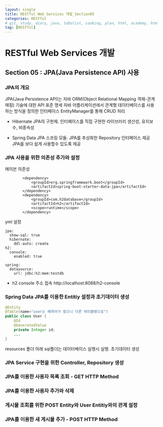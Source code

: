 ```yaml
---
layout: single
title: RESTful Web Services 개발_Section05
categories: RESTful
# git, study, diary, java, toDolist, cooking, plan, html, academy, html/css, JSP, RESTful
tag: [RESTful] 
---
```


# RESTful Web Services 개발

## Section 05 : JPA(Java Persistence API) 사용

### JPA의 개요

JPA(Java Persistence API)는 
자바 ORM(Object Relational Mapping 객체-관계 매핑) 기술에 대한 API 표준 명세
자바 어플리케이션에서 관계형 데이터베이스를 사용하는 방식을 정의한 인터페이스
EntityManager를 통해 CRUD 처리

- Hibernate
JPA의 구현체. 인터페이스를 직접 구현한 라이브러리
생산성, 유지보수, 비종속성

- Spring Data JPA
스프링 모듈. JPA를 추상화한 Repository 인터페이스 제공
JPA를 보다 쉽게 사용할수 있도록 제공

### JPA 사용을 위한 의존성 추가와 설정

메이븐 의존성
~~~
		<dependency>
			<groupId>org.springframework.boot</groupId>
			<artifactId>spring-boot-starter-data-jpa</artifactId>
		</dependency>
		<dependency>
			<groupId>com.h2database</groupId>
			<artifactId>h2</artifactId>
			<scope>runtime</scope>
		</dependency>
~~~

yml 설정
~~~
jpa:
  show-sql: true
  hibernate:
    ddl-auto: create
h2:
  console:
    enabled: true

spring:
  datasource:
    url: jdbc:h2:mem:testdb
~~~

- h2 console 주소 접속
http://localhost:8088/h2-console



### Spring Data JPA를 이용한 Entitiy 설정과 초기데이터 생성

~~~java
@Entity
@Table(name="user는 예약어가 됬으니 다른 테이블명으로")
public class User {
    @Id
    @GeneratedValue
    private Integer id;
    ...
}
~~~

resources 폴더 아래 sql폴더는 데이터베이스 실행시 실행.
초기데이터 생성

### JPA Service 구현을 위한 Controller, Repository 생성




### JPA를 이용한 사용자 목록 조회 - GET HTTP Method

### JPA를 이용한 사용자 추가와 삭제

### 게시물 조회를 위한 POST Entity와 User Entitiy와의 관계 설정

### JPA를 이용한 새 게시물 추가 - POST HTTP Method